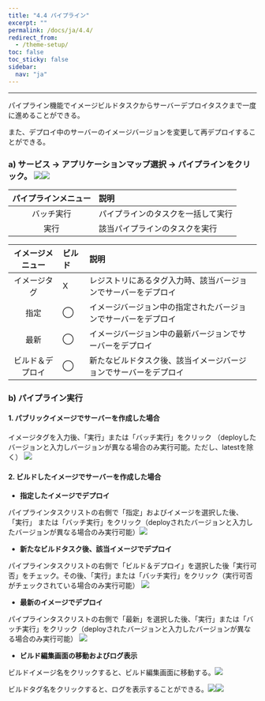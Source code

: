 ```yaml
---
title: "4.4 パイプライン"
excerpt: ""
permalink: /docs/ja/4.4/
redirect_from:
  - /theme-setup/
toc: false
toc_sticky: false
sidebar:
  nav: "ja"
---
```



---

パイプライン機能でイメージビルドタスクからサーバーデプロイタスクまで一度に進めることができる。

また、デプロイ中のサーバーのイメージバージョンを変更して再デプロイすることができる。

### a\) サービス → アプリケーションマップ選択 → パイプラインをクリック。 ![](/assets/JP/2.5/3.1.5_1.png)![](/assets/JP/2.5/3.1.5_2.png)

| **パイプラインメニュー** | **説明** |
| :---: | :--- |
| バッチ実行 | パイプラインのタスクを一括して実行 |
| 実行 | 該当パイプラインのタスクを実行 |

| **イメージメニュー** | **ビルド** | **説明** |
| :---: | :--- | :--- |
| イメージタグ | X | レジストリにあるタグ入力時、該当バージョンでサーバーをデプロイ |
| 指定 | ⃝ | イメージバージョン中の指定されたバージョンでサーバーをデプロイ |
| 最新 | ⃝ | イメージバージョン中の最新バージョンでサーバーをデプロイ |
| ビルド＆デプロイ | ⃝ | 新たなビルドタスク後、該当イメージバージョンでサーバーをデプロイ |

### b\) パイプライン実行

#### 1. パブリックイメージでサーバーを作成した場合

イメージタグを入力後、「実行」または「バッチ実行」をクリック （deployしたバージョンと入力しバージョンが異なる場合のみ実行可能。ただし、latestを除く） ![](/assets/JP/2.5/3.1.5_3.png)

#### 2. ビルドしたイメージでサーバーを作成した場合

* **指定したイメージでデプロイ**

パイプラインタスクリストの右側で「指定」およびイメージを選択した後、 「実行」 または「バッチ実行」をクリック（deployされたバージョンと入力したバージョンが異なる場合のみ実行可能）![](/assets/JP/2.5/3.1.5_4.png)

* **新たなビルドタスク後、該当イメージでデプロイ**

パイプラインタスクリストの右側で「ビルド＆デプロイ」を選択した後「実行可否」をチェック。その後、「実行」または「バッチ実行」をクリック（実行可否がチェックされている場合のみ実行可能） ![](/assets/JP/2.5/3.1.5_5.png)

* **最新のイメージでデプロイ**

パイプラインタスクリストの右側で「最新」を選択した後、「実行」または「バッチ実行」をクリック（deployされたバージョンと入力したバージョンが異なる場合のみ実行可能） ![](/assets/JP/2.5/3.1.5_6.png)

* **ビルド編集画面の移動およびログ表示**

ビルドイメージ名をクリックすると、ビルド編集画面に移動する。![](/assets/JP/2.5/3.1.5_7.png)

ビルドタグ名をクリックすると、ログを表示することができる。![](/assets/JP/2.5/3.1.5_8.png)![](/assets/JP/2.5/3.1.5_9.png)

